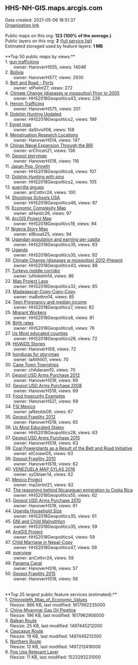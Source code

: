 <h2>HHS-NH-GIS.maps.arcgis.com</h2> Data created: 2021-05-06 16:51:37 <br /><a target='new' href='https://HHS-NH-GIS.maps.arcgis.com'>Organization link</a><br /><br />Public maps on this org: <b>123 (100% of the average.)</b><br />Public layers on this org: <b>2 </b>(<a target='new' href='https://services.arcgis.com/zeelTaV8TW6g1wmp/ArcGIS/rest/services'>full service list</a>)<br />Estimated storaged used by feature layers: <b>1 MB</b><br /><br />**Top 50 public maps by views:**<br />  1. <a target='new' href='https://www.arcgis.com/home/item.html?id=d84ebeac99d24bddac0531806b254b4f'>gun trafficking</a> <br />  &nbsp;&nbsp;&nbsp;&nbsp; &nbsp;&nbsp;owner: HanoverHS55, views: 14046<br />  2. <a target='new' href='https://www.arcgis.com/home/item.html?id=e1e57933dab24a8c88d27bdab99c39d9'>Bolivia</a> <br />  &nbsp;&nbsp;&nbsp;&nbsp; &nbsp;&nbsp;owner: HanoverHS77, views: 2930<br />  3. <a target='new' href='https://www.arcgis.com/home/item.html?id=328702acc4ea4030ad916babe46a3fe4'>Belt and Road - Ports</a> <br />  &nbsp;&nbsp;&nbsp;&nbsp; &nbsp;&nbsp;owner: stPielnt27, views: 272<br />  4. <a target='new' href='https://www.arcgis.com/home/item.html?id=bad61a085cd2465da600fcfafc4702ef'>Climate Change (diseases w mosquitos) Prior to 2005</a> <br />  &nbsp;&nbsp;&nbsp;&nbsp; &nbsp;&nbsp;owner: HHS2018Geopolitics43, views: 226<br />  5. <a target='new' href='https://www.arcgis.com/home/item.html?id=f4a69ace22ba466c9912ad80adc5bc3b'>Heroin Trafficing</a> <br />  &nbsp;&nbsp;&nbsp;&nbsp; &nbsp;&nbsp;owner: HanoverHS75, views: 201<br />  6. <a target='new' href='https://www.arcgis.com/home/item.html?id=aeea0cd4a33c4bbc8c0b4c9f61e9de8a'>Dolphin Hunting Updated</a> <br />  &nbsp;&nbsp;&nbsp;&nbsp; &nbsp;&nbsp;owner: HHS2018Geopolitics2, views: 199<br />  7. <a target='new' href='https://www.arcgis.com/home/item.html?id=7dddeac3c6d240289f29884a775feb50'>Egypt map</a> <br />  &nbsp;&nbsp;&nbsp;&nbsp; &nbsp;&nbsp;owner: daStviof08, views: 158<br />  8. <a target='new' href='https://www.arcgis.com/home/item.html?id=f5c05653c7d543259fbf902fa0f85267'>Menstruation Research Locations</a> <br />  &nbsp;&nbsp;&nbsp;&nbsp; &nbsp;&nbsp;owner: HanoverHS14, views: 147<br />  9. <a target='new' href='https://www.arcgis.com/home/item.html?id=2e79ed1fd4364e6191336f79483ff0cc'>Chinas Naval Expansion Through the BRI</a> <br />  &nbsp;&nbsp;&nbsp;&nbsp; &nbsp;&nbsp;owner: erChicen21, views: 136<br />  10. <a target='new' href='https://www.arcgis.com/home/item.html?id=b12af30ded9d4bf6be9f025341abebe9'>Geopol storymap</a> <br />  &nbsp;&nbsp;&nbsp;&nbsp; &nbsp;&nbsp;owner: HanoverHS18, views: 116<br />  11. <a target='new' href='https://www.arcgis.com/home/item.html?id=67cf7cc4f7f144eebbcb585908369440'>Japan Pop. Growth</a> <br />  &nbsp;&nbsp;&nbsp;&nbsp; &nbsp;&nbsp;owner: HHS2018Geopolitics8, views: 107<br />  12. <a target='new' href='https://www.arcgis.com/home/item.html?id=14dce7509f374f818a2badb5d2f1b09b'>Dolphin Hunting with pins</a> <br />  &nbsp;&nbsp;&nbsp;&nbsp; &nbsp;&nbsp;owner: HHS2018Geopolitics2, views: 105<br />  13. <a target='new' href='https://www.arcgis.com/home/item.html?id=86296dc40fd940c9be9c6c09d3a8ef89'>guerrilla groups</a> <br />  &nbsp;&nbsp;&nbsp;&nbsp; &nbsp;&nbsp;owner: anCothrr24, views: 100<br />  14. <a target='new' href='https://www.arcgis.com/home/item.html?id=3c02535d40e24ca3a7159d1a96b50b8e'>Shootings Schools USA</a> <br />  &nbsp;&nbsp;&nbsp;&nbsp; &nbsp;&nbsp;owner: HHS2018Geopolitics46, views: 97<br />  15. <a target='new' href='https://www.arcgis.com/home/item.html?id=2c1b1c19293a4059a8d70f5583e9c537'>Economic Complexity Map</a> <br />  &nbsp;&nbsp;&nbsp;&nbsp; &nbsp;&nbsp;owner: alHaislc26, views: 97<br />  16. <a target='new' href='https://www.arcgis.com/home/item.html?id=5fd729aa3b59449ebf0b30bab793ea5c'>ArcGIS Project Map</a> <br />  &nbsp;&nbsp;&nbsp;&nbsp; &nbsp;&nbsp;owner: HHS2018Geopolitics19, views: 94<br />  17. <a target='new' href='https://www.arcgis.com/home/item.html?id=5338a43e7436412babc01b7732e308d8'>Nigeria Story Map</a> <br />  &nbsp;&nbsp;&nbsp;&nbsp; &nbsp;&nbsp;owner: elBosali25, views: 94<br />  18. <a target='new' href='https://www.arcgis.com/home/item.html?id=f3da598a0a1447f8bf2909f858412b4a'>Ugandan population and earning per capita</a> <br />  &nbsp;&nbsp;&nbsp;&nbsp; &nbsp;&nbsp;owner: HHS2018Geopolitics35, views: 93<br />  19. <a target='new' href='https://www.arcgis.com/home/item.html?id=d0f045a83b6348788352535cdef58eda'>Uganda</a> <br />  &nbsp;&nbsp;&nbsp;&nbsp; &nbsp;&nbsp;owner: HHS2018Geopolitics35, views: 92<br />  20. <a target='new' href='https://www.arcgis.com/home/item.html?id=0af0cced9cc14ee4bb62e377bcb76196'>Climate Change (diseases w mosquitos) 2012-Present</a> <br />  &nbsp;&nbsp;&nbsp;&nbsp; &nbsp;&nbsp;owner: HHS2018Geopolitics43, views: 88<br />  21. <a target='new' href='https://www.arcgis.com/home/item.html?id=497162825abb476a898dd56255da4df1'>Turkeys middle corridor</a> <br />  &nbsp;&nbsp;&nbsp;&nbsp; &nbsp;&nbsp;owner: luHokelm14, views: 86<br />  22. <a target='new' href='https://www.arcgis.com/home/item.html?id=55ca4e30e5bd488e8b7eec7519795b57'>Map Project Laos</a> <br />  &nbsp;&nbsp;&nbsp;&nbsp; &nbsp;&nbsp;owner: HHS2018Geopolitics32, views: 85<br />  23. <a target='new' href='https://www.arcgis.com/home/item.html?id=df7d969b55fe48deb9ac9e09ef8c0e56'>Madagascar-Copy-Copy-Copy</a> <br />  &nbsp;&nbsp;&nbsp;&nbsp; &nbsp;&nbsp;owner: maBottnn14, views: 85<br />  24. <a target='new' href='https://www.arcgis.com/home/item.html?id=298242bfa7d1465a99a8bde5459e9949'>Teen Pregnancy and median income</a> <br />  &nbsp;&nbsp;&nbsp;&nbsp; &nbsp;&nbsp;owner: HHS2018Geopolitics7, views: 82<br />  25. <a target='new' href='https://www.arcgis.com/home/item.html?id=f507b4ae9d914a5cad227b1e1fb61da8'>Migrant Workers</a> <br />  &nbsp;&nbsp;&nbsp;&nbsp; &nbsp;&nbsp;owner: HHS2018Geopolitics8, views: 81<br />  26. <a target='new' href='https://www.arcgis.com/home/item.html?id=bb2a8de290da447b8ce459bdbc2f4075'>Birth rates</a> <br />  &nbsp;&nbsp;&nbsp;&nbsp; &nbsp;&nbsp;owner: HHS2018Geopolitics8, views: 76<br />  27. <a target='new' href='https://www.arcgis.com/home/item.html?id=b26314c26187445ea861a2325de2ee05'>Us Most educated counties </a> <br />  &nbsp;&nbsp;&nbsp;&nbsp; &nbsp;&nbsp;owner: HHS2018Geopolitics28, views: 72<br />  28. <a target='new' href='https://www.arcgis.com/home/item.html?id=5cbff648b1a64220bda93bfc20ffcd99'>HIVAIDS Stories</a> <br />  &nbsp;&nbsp;&nbsp;&nbsp; &nbsp;&nbsp;owner: HanoverHS9, views: 72<br />  29. <a target='new' href='https://www.arcgis.com/home/item.html?id=9365057c837b4fe3ae5e88d821e3cefe'>honduras for storymap</a> <br />  &nbsp;&nbsp;&nbsp;&nbsp; &nbsp;&nbsp;owner: laAlthli01, views: 70<br />  30. <a target='new' href='https://www.arcgis.com/home/item.html?id=7c8d704327004801b70eb86b46dafb18'>Cape Town Townships</a> <br />  &nbsp;&nbsp;&nbsp;&nbsp; &nbsp;&nbsp;owner: chAdaram10, views: 70<br />  31. <a target='new' href='https://www.arcgis.com/home/item.html?id=28808ab070804ec1957d1a228750250c'>Geopol USD Arms Purchase 2012</a> <br />  &nbsp;&nbsp;&nbsp;&nbsp; &nbsp;&nbsp;owner: HanoverHS19, views: 69<br />  32. <a target='new' href='https://www.arcgis.com/home/item.html?id=272f0f25b209453390f7bae75398c4d7'>Geopol USD Arms Purchase 2008</a> <br />  &nbsp;&nbsp;&nbsp;&nbsp; &nbsp;&nbsp;owner: HanoverHS19, views: 69<br />  33. <a target='new' href='https://www.arcgis.com/home/item.html?id=8dee4edb82bc46f88d6839932a63aa0a'>Food Insecurity Examples</a> <br />  &nbsp;&nbsp;&nbsp;&nbsp; &nbsp;&nbsp;owner: HanoverHS21, views: 69<br />  34. <a target='new' href='https://www.arcgis.com/home/item.html?id=97bc9121b4aa477f90b529532411d95d'>FSI Mexico</a> <br />  &nbsp;&nbsp;&nbsp;&nbsp; &nbsp;&nbsp;owner: jaNeckls09, views: 67<br />  35. <a target='new' href='https://www.arcgis.com/home/item.html?id=ee30dd4e2e6548a1b98e1640ad40d035'>Geopol Fragility 2012</a> <br />  &nbsp;&nbsp;&nbsp;&nbsp; &nbsp;&nbsp;owner: HanoverHS19, views: 65<br />  36. <a target='new' href='https://www.arcgis.com/home/item.html?id=a1bc7308e619450b8b96eac074a38932'>Us  Most Educated States </a> <br />  &nbsp;&nbsp;&nbsp;&nbsp; &nbsp;&nbsp;owner: HHS2018Geopolitics28, views: 63<br />  37. <a target='new' href='https://www.arcgis.com/home/item.html?id=f86d129eaa464e1a9518b029245bc56b'>Geopol USD Arms Purchase 2015</a> <br />  &nbsp;&nbsp;&nbsp;&nbsp; &nbsp;&nbsp;owner: HanoverHS19, views: 63<br />  38. <a target='new' href='https://www.arcgis.com/home/item.html?id=eb09db5c19f7414590598d1776052838'>Coal Powerplants as a Result of the Belt and Road Initiative</a> <br />  &nbsp;&nbsp;&nbsp;&nbsp; &nbsp;&nbsp;owner: elCoiawi05, views: 63<br />  39. <a target='new' href='https://www.arcgis.com/home/item.html?id=22ae75e4b7634d92b29e87b33495a197'>Geopol Fragility 2010</a> <br />  &nbsp;&nbsp;&nbsp;&nbsp; &nbsp;&nbsp;owner: HanoverHS19, views: 62<br />  40. <a target='new' href='https://www.arcgis.com/home/item.html?id=ecf25ed413d1448690a96117a3afb9f2'>VENEZUELA MAP SYLAS 2016</a> <br />  &nbsp;&nbsp;&nbsp;&nbsp; &nbsp;&nbsp;owner: syOblaer14, views: 62<br />  41. <a target='new' href='https://www.arcgis.com/home/item.html?id=4bbc0c1c17044a93b25df795c30d11a4'>Mexico Project</a> <br />  &nbsp;&nbsp;&nbsp;&nbsp; &nbsp;&nbsp;owner: maZertnt21, views: 62<br />  42. <a target='new' href='https://www.arcgis.com/home/item.html?id=aa9ab8f229eb4b08b6af63e9c0419216'>The reasoning behind Nicaraguan emigration to Costa Rica</a> <br />  &nbsp;&nbsp;&nbsp;&nbsp; &nbsp;&nbsp;owner: HHS2018Geopolitics55, views: 62<br />  43. <a target='new' href='https://www.arcgis.com/home/item.html?id=d1ea824b82464ee89f7d4a30d54d45a5'>Geopol USD Arms Purchase 2010</a> <br />  &nbsp;&nbsp;&nbsp;&nbsp; &nbsp;&nbsp;owner: HanoverHS19, views: 61<br />  44. <a target='new' href='https://www.arcgis.com/home/item.html?id=bffc1ea20b7d4fa3a2ce437101002cec'>Uganda Household Size</a> <br />  &nbsp;&nbsp;&nbsp;&nbsp; &nbsp;&nbsp;owner: HHS2018Geopolitics35, views: 61<br />  45. <a target='new' href='https://www.arcgis.com/home/item.html?id=5d447a99c5bb47f7af68c9b29097bcf1'>GNI and Child Malnutrtion</a> <br />  &nbsp;&nbsp;&nbsp;&nbsp; &nbsp;&nbsp;owner: HHS2018Geopolitics35, views: 59<br />  46. <a target='new' href='https://www.arcgis.com/home/item.html?id=c27a2793ce4d4836889a40c83c64f022'>ArgGIS Project</a> <br />  &nbsp;&nbsp;&nbsp;&nbsp; &nbsp;&nbsp;owner: HHS2018Geopolitics4, views: 59<br />  47. <a target='new' href='https://www.arcgis.com/home/item.html?id=106fdb28f5a64c20b1c53791cad53936'>Child Marriage in Nepal-Copy</a> <br />  &nbsp;&nbsp;&nbsp;&nbsp; &nbsp;&nbsp;owner: HHS2018Geopolitics47, views: 59<br />  48. <a target='new' href='https://www.arcgis.com/home/item.html?id=9f4e1cac521d40c7a4a0843093e50df1'>overview</a> <br />  &nbsp;&nbsp;&nbsp;&nbsp; &nbsp;&nbsp;owner: anCothrr24, views: 59<br />  49. <a target='new' href='https://www.arcgis.com/home/item.html?id=432d0a875fc547d9bdf2fd9e1b2b5b1e'>Panama Canal</a> <br />  &nbsp;&nbsp;&nbsp;&nbsp; &nbsp;&nbsp;owner: HanoverHS16, views: 57<br />  50. <a target='new' href='https://www.arcgis.com/home/item.html?id=4fa4c2acd515406588691621fcfa46d6'>Geopol Fragility 2015</a> <br />  &nbsp;&nbsp;&nbsp;&nbsp; &nbsp;&nbsp;owner: HanoverHS19, views: 56<br /><br /><br />**Top 25 largest public feature services (estimated):**<br /> 1. <a target='new' href='https://www.arcgis.com/home/item.html?id=8a7eb76476ce47688f975108e4fdcc02'>Chloropleth_Map_of_Economic_Values</a><br /> &nbsp;&nbsp;&nbsp;&nbsp;filesize: 866 KB, last modified: 1617992235000<br /> 2. <a target='new' href='https://www.arcgis.com/home/item.html?id=e1ce16e9c5b448399ece10e4b2096dda'>China-Myanmar Gas Oil Pipeline</a><br /> &nbsp;&nbsp;&nbsp;&nbsp;filesize: 196 KB, last modified: 1617962956000<br /> 3. <a target='new' href='https://www.arcgis.com/home/item.html?id=ac4e2e2b1a684618988cbac89695e40c'>Balkan Route</a><br /> &nbsp;&nbsp;&nbsp;&nbsp;filesize: 25 KB, last modified: 1497445212000<br /> 4. <a target='new' href='https://www.arcgis.com/home/item.html?id=e6f59803399749578de77d0b1d3326d2'>Caucasus Route</a><br /> &nbsp;&nbsp;&nbsp;&nbsp;filesize: 19 KB, last modified: 1497445212000<br /> 5. <a target='new' href='https://www.arcgis.com/home/item.html?id=8fb41d5bee3a452e9665f136ea0d51df'>Northern Route</a><br /> &nbsp;&nbsp;&nbsp;&nbsp;filesize: 12 KB, last modified: 1497212418000<br /> 6. <a target='new' href='https://www.arcgis.com/home/item.html?id=918f48491bc1477799a8f75cb6ce83f3'>Pop Ups Relevant Layer</a><br /> &nbsp;&nbsp;&nbsp;&nbsp;filesize: 11 KB, last modified: 1523293231000<br />